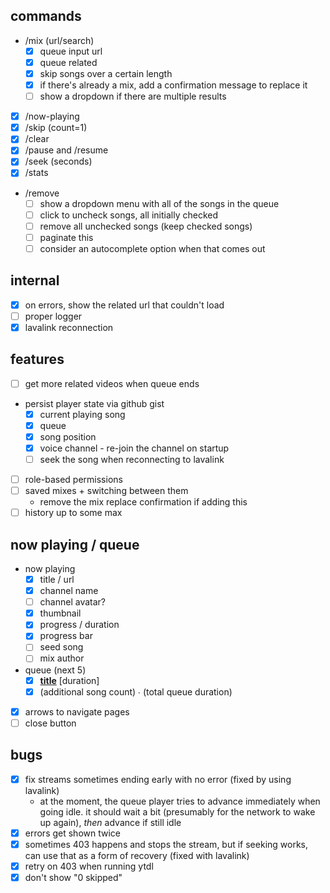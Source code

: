 ## commands

- /mix (url/search)
  - [x] queue input url
  - [x] queue related
  - [x] skip songs over a certain length
  - [x] if there's already a mix, add a confirmation message to replace it
  - [ ] show a dropdown if there are multiple results
- [x] /now-playing
- [x] /skip (count=1)
- [x] /clear
- [x] /pause and /resume
- [x] /seek (seconds)
- [x] /stats
- /remove
  - [ ] show a dropdown menu with all of the songs in the queue
  - [ ] click to uncheck songs, all initially checked
  - [ ] remove all unchecked songs (keep checked songs)
  - [ ] paginate this
  - [ ] consider an autocomplete option when that comes out

## internal

- [x] on errors, show the related url that couldn't load
- [ ] proper logger
- [x] lavalink reconnection

## features

- [ ] get more related videos when queue ends
- persist player state via github gist
  - [x] current playing song
  - [x] queue
  - [x] song position
  - [x] voice channel - re-join the channel on startup
  - [ ] seek the song when reconnecting to lavalink
- [ ] role-based permissions
- [ ] saved mixes + switching between them
  - remove the mix replace confirmation if adding this
- [ ] history up to some max

## now playing / queue

- now playing
  - [x] title / url
  - [x] channel name
  - [ ] channel avatar?
  - [x] thumbnail
  - [x] progress / duration
  - [x] progress bar
  - [ ] seed song
  - [ ] mix author
- queue (next 5)
  - [x] **[title](url)** [duration]
  - [x] (additional song count) ∙ (total queue duration)
- [x] arrows to navigate pages
- [ ] close button

## bugs

- [x] fix streams sometimes ending early with no error (fixed by using lavalink)
  - at the moment, the queue player tries to advance immediately when going idle. it should wait a bit (presumably for the network to wake up again), _then_ advance if still idle
- [x] errors get shown twice
- [x] sometimes 403 happens and stops the stream, but if seeking works, can use that as a form of recovery (fixed with lavalink)
- [x] retry on 403 when running ytdl
- [x] don't show "0 skipped"
